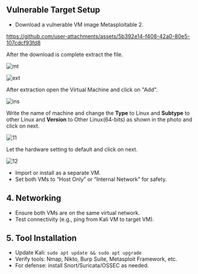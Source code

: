 ##  Vulnerable Target Setup

- Download a vulnerable VM image Metasploitable 2.

https://github.com/user-attachments/assets/5b392e14-f408-42a0-80e5-107cdcf93fd8

After the download is complete extract the file.

  ![mt](https://github.com/user-attachments/assets/b1203df4-5015-4a60-8d92-3f78860c3db9)



![ext](https://github.com/user-attachments/assets/215a46e7-610c-4645-accb-6d1af8c9d05f)


After extraction open the Virtual Machine and click on "Add".

![ins](https://github.com/user-attachments/assets/251844aa-95bf-465f-b20e-b35046249b12)


Write the name of machine and change the **Type** to Linux and **Subtype** to other Linux and **Version** to Other Linux(64-bits) as shown in the photo and click on next.

![11](https://github.com/user-attachments/assets/784b6c3f-abd0-432e-bcef-54d7ea61cc50)


Let the hardware setting to default and click on next.

![12](https://github.com/user-attachments/assets/892e6316-5ac6-4c35-b6ff-ec908d83cefa)


  
- Import or install as a separate VM.
- Set both VMs to “Host Only” or “Internal Network” for safety.

## 4. Networking
- Ensure both VMs are on the same virtual network.
- Test connectivity (e.g., ping from Kali VM to target VM).

## 5. Tool Installation
- Update Kali: `sudo apt update && sudo apt upgrade`
- Verify tools: Nmap, Nikto, Burp Suite, Metasploit Framework, etc.
- For defense: install Snort/Suricata/OSSEC as needed.
